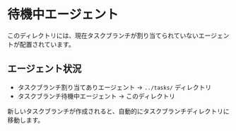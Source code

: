 # 待機中エージェント

このディレクトリには、現在タスクブランチが割り当てられていないエージェントが配置されています。

## エージェント状況
- タスクブランチ割り当てありエージェント → `../tasks/` ディレクトリ
- タスクブランチ待機中エージェント → このディレクトリ

新しいタスクブランチが作成されると、自動的にタスクブランチディレクトリに移動します。
